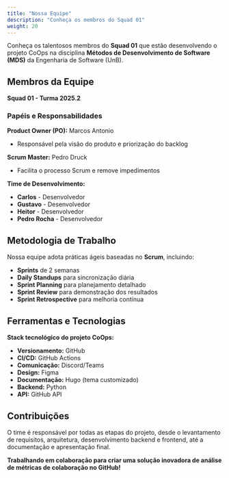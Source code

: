 ```yaml
---
title: "Nossa Equipe"
description: "Conheça os membros do Squad 01"
weight: 20
---
```


Conheça os talentosos membros do **Squad 01** que estão desenvolvendo o projeto CoOps na disciplina **Métodos de Desenvolvimento de Software (MDS)** da Engenharia de Software (UnB).

## Membros da Equipe

**Squad 01 - Turma 2025.2**

### Papéis e Responsabilidades

**Product Owner (PO):** Marcos Antonio
- Responsável pela visão do produto e priorização do backlog

**Scrum Master:** Pedro Druck  
- Facilita o processo Scrum e remove impedimentos

**Time de Desenvolvimento:**
- **Carlos** - Desenvolvedor
- **Gustavo** - Desenvolvedor  
- **Heitor** - Desenvolvedor
- **Pedro Rocha** - Desenvolvedor

## Metodologia de Trabalho

Nossa equipe adota práticas ágeis baseadas no **Scrum**, incluindo:

- **Sprints** de 2 semanas
- **Daily Standups** para sincronização diária
- **Sprint Planning** para planejamento detalhado
- **Sprint Review** para demonstração dos resultados
- **Sprint Retrospective** para melhoria contínua

## Ferramentas e Tecnologias

**Stack tecnológico do projeto CoOps:**

- **Versionamento:** GitHub
- **CI/CD:** GitHub Actions  
- **Comunicação:** Discord/Teams
- **Design:** Figma
- **Documentação:** Hugo (tema customizado)
- **Backend:** Python
- **API:** GitHub API

## Contribuições

O time é responsável por todas as etapas do projeto, desde o levantamento de requisitos, arquitetura, desenvolvimento backend e frontend, até a documentação e apresentação final.

**Trabalhando em colaboração para criar uma solução inovadora de análise de métricas de colaboração no GitHub!**